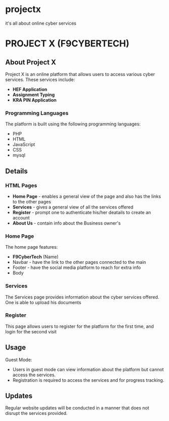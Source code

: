 # projectx
it's all about online cyber services
# PROJECT X (F9CYBERTECH)

## About Project X
Project X is an online platform that allows users to access various cyber services. These services include:

- **HEF Application**
- **Assignment Typing**
- **KRA PIN Application**

### Programming Languages
The platform is built using the following programming languages:
- PHP
- HTML
- JavaScript
- CSS
- mysql

## Details
### HTML Pages
- **Home Page** - enables a general view of the page and also has the links to the other pages
- **Services** - gives a general view of all the services offered
- **Register** - prompt one to authenticate his/her deatails to create an account
- **About Us** - contain info about the Business owner's

### Home Page
The home page features:
- **F9CyberTech** (Name)
- Navbar - have the link to the other pages connected to the main
- Footer - have the social media platform to reach for extra info
- Body

### Services
The Services page provides information about the cyber services offered.
One is able to upload his documents

### Register
This page allows users to register for the platform for the first time, and login for the second visit


## Usage
Guest Mode:
- Users in guest mode can view information about the platform but cannot access the services.
- Registration is required to access the services and for progress tracking.

## Updates
Regular website updates will be conducted in a manner that does not disrupt the services provided.
